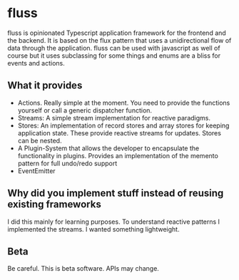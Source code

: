 fluss
=====

fluss is opinionated Typescript application framework for the frontend and the backend. It is based on the flux pattern
that uses a unidirectional flow of data through the application. fluss can be used with javascript as well of course
but it uses subclassing for some things and enums are a bliss for events and actions.

## What it provides

* Actions. Really simple at the moment. You need to provide the functions yourself or call a generic dispatcher function.
* Streams: A simple stream implementation for reactive paradigms.
* Stores: An implementation of record stores and array stores for keeping application state. These provide reactive streams for updates. Stores can be nested.
* A Plugin-System that allows the developer to encapsulate the functionality in plugins. Provides an implementation of the memento pattern for full undo/redo support
* EventEmitter

## Why did you implement stuff instead of reusing existing frameworks

I did this mainly for learning purposes. To understand reactive patterns I implemented the streams. I wanted something lightweight.

## Beta

Be careful. This is beta software. APIs may change.




